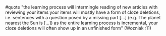 #quote  "the learning process will intermingle reading of new articles with reviewing your items your items will mostly have a form of cloze deletions, i.e. sentences with a question posed by a missing part [...] (e.g. The planet nearest the Sun is [...]) as the entire learning process is incremental, your cloze deletions will often show up in an unfinished form" (Wozniak :11)